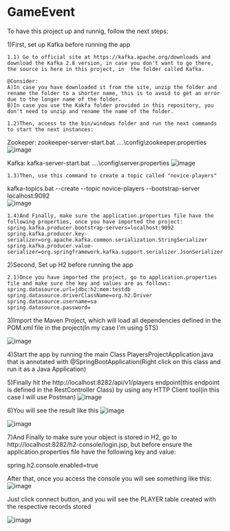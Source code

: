 # GameEvent

To have this project up and runnig, follow the next steps:

1)First, set up Kafka before running the app

	1.1) Go to official site at https://kafka.apache.org/downloads and download the Kafka 2.8 version, in case you don't want to go there, the source is here in this project, in  the folder called Kafka. 
	
	@Consider:
	A)In case you have downloaded it from the site, unzip the folder and rename the folder to a shorter name, this is to avoid to get an error due to the longer name of the folder.
	B)In case you use the Kakfa folder provided in this repository, you don't need to unzip and rename the name of the folder.

	1.2)Then, access to the bin/windows folder and run the next commands to start the next instances:
Zookeper:
zookeeper-server-start.bat ..\..\config\zookeeper.properties
![image](https://user-images.githubusercontent.com/78396172/115475476-4fa9db00-a205-11eb-9c63-a7431bf934cc.png)

Kafka:
kafka-server-start.bat ..\..\config\server.properties
![image](https://user-images.githubusercontent.com/78396172/115476060-a237c700-a206-11eb-90f7-2742f1bdb0f2.png)

	1.3)Then, use this command to create a topic called "novice-players"
kafka-topics.bat --create --topic novice-players --bootstrap-server localhost:9092	
![image](https://user-images.githubusercontent.com/78396172/115476209-065a8b00-a207-11eb-9c24-91187ea87d70.png)
	
	1.4)And Finally, make sure the application.properties file have the following properties, once you have imported the project:
	spring.kafka.producer.bootstrap-servers=localhost:9092
	spring.kafka.producer.key-serializer=org.apache.kafka.common.serialization.StringSerializer
	spring.kafka.producer.value-serializer=org.springframework.kafka.support.serializer.JsonSerializer

	
 2)Second, Set up H2 before running the app
 
	2.1)Once you have imported the project, go to application.properties file and make sure the key and values are as follows:
	spring.datasource.url=jdbc:h2:mem:testdb
	spring.datasource.driverClassName=org.h2.Driver
	spring.datasource.username=sa
	spring.datasource.password=

3)Import the Maven Project, which will load all dependencies defined in the POM.xml file in the project(In my case I'm using STS)

![image](https://user-images.githubusercontent.com/78396172/115479181-7e2bb400-a20d-11eb-91d8-397fbd1f46f8.png)
 


4)Start the app by running the main Class PlayersProjectApplication.java that is annotated with @SpringBootApplication(Right click on this class and run it as a Java Application)

5)Finally hit the http://localhost:8282/api/v1/players endpoint(this endpoint is defined in the RestController Class) by using any HTTP Client tool(in this case I will use Postman) 
![image](https://user-images.githubusercontent.com/78396172/115480516-3fe3c400-a210-11eb-958c-40e00f10becf.png)

6)You will see the result like this
![image](https://user-images.githubusercontent.com/78396172/115480910-19725880-a211-11eb-9ff5-73e0254567e2.png)

![image](https://user-images.githubusercontent.com/78396172/115493039-98bf5680-a228-11eb-810c-fd25d074d0bb.png)

7)And Finally to make sure your object is stored in H2, go to http://localhost:8282/h2-console/login.jsp, but before ensure the application.properties file have the following key and value:

spring.h2.console.enabled=true

After that, once you access the console you will see something like this:
![image](https://user-images.githubusercontent.com/78396172/115496558-898fd700-a22f-11eb-873a-07c267089738.png)

Just click connect button, and you will see the PLAYER table created with the respective records stored

![image](https://user-images.githubusercontent.com/78396172/115498218-cb6e4c80-a232-11eb-8bad-366c6c9a6c61.png)






